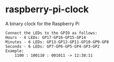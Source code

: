 # raspberry-pi-clock
A binary clock for the Raspberry Pi

    Connect the LEDs to the GPIO as follows:
    Hours - 4 LEDs: GP17-GP16-GP15-GP14
    Minutes - 6 LEDs: GP13-GP12-GP11-GP10-GP9-GP8
    Seconds - 6 LEDs: GP7-GP6-GP5-GP4-GP3-GP2
    Example:
        1100 : 100110 : 001011 -> 12:38:11
